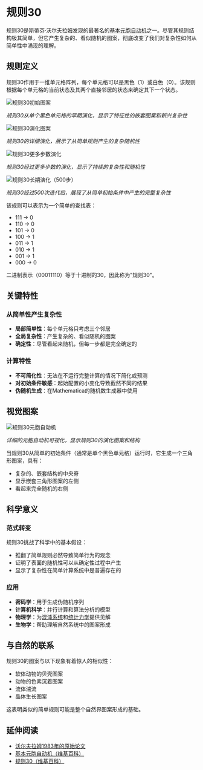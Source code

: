 # 规则30

规则30是斯蒂芬·沃尔夫拉姆发现的最著名的[基本元胞自动机](https://en.wikipedia.org/wiki/Elementary_cellular_automaton)之一。尽管其规则结构极其简单，但它产生复杂的、看似随机的图案，彻底改变了我们对复杂性如何从简单性中涌现的理解。

## 规则定义

规则30作用于一维单元格阵列，每个单元格可以是黑色（1）或白色（0）。该规则根据每个单元格的当前状态及其两个直接邻居的状态来确定其下一个状态。

![规则30初始图案](../../images/cellular-automata/rule-30-initial-pattern.svg)

*规则30从单个黑色单元格的早期演化，显示了特征性的嵌套图案和新兴复杂性*

![规则30演化图案](../../images/cellular-automata/p27_1.png)

*规则30的详细演化，展示了从简单规则产生的复杂随机性*

![规则30更多步数演化](../../images/cellular-automata/p29.png)

*规则30经过更多步数的演化，显示了持续的复杂性和随机性*

![规则30长期演化（500步）](../../images/cellular-automata/p30.png)

*规则30经过500次迭代后，展现了从简单初始条件中产生的完整复杂性*

该规则可以表示为一个简单的查找表：
- 111 → 0
- 110 → 0  
- 101 → 0
- 100 → 1
- 011 → 1
- 010 → 1
- 001 → 1
- 000 → 0

二进制表示（00011110）等于十进制的30，因此称为"规则30"。

## 关键特性

### 从简单性产生复杂性
- **局部简单性**：每个单元格只考虑三个邻居
- **全局复杂性**：产生复杂的、看似随机的图案
- **确定性**：尽管看起来随机，但每一步都是完全确定的

### 计算特性
- **不可简化性**：无法在不运行完整计算的情况下简化或预测
- **对初始条件敏感**：起始配置的小变化导致截然不同的结果
- **伪随机生成**：在Mathematica的随机数生成器中使用

## 视觉图案

![规则30元胞自动机](images/cellular-automata/cellular-automata-rule-30.svg)

*详细的元胞自动机可视化，显示规则30的演化图案和结构*

当规则30从简单的初始条件（通常是单个黑色单元格）运行时，它生成一个三角形图案，具有：
- 复杂的、嵌套结构的中央脊
- 显示嵌套三角形图案的左侧
- 看起来完全随机的右侧

## 科学意义

### 范式转变
规则30挑战了科学中的基本假设：
- 推翻了简单规则必然导致简单行为的观念
- 证明了表面的随机性可以从确定性过程中产生
- 显示了复杂性在简单计算系统中是普遍存在的

### 应用
- **密码学**：用于生成伪随机序列
- **计算机科学**：并行计算和算法分析的模型
- **物理学**：为[混沌系统](https://en.wikipedia.org/wiki/Chaos_theory)和[统计力学](https://en.wikipedia.org/wiki/Statistical_mechanics)提供见解
- **生物学**：帮助理解自然系统中的图案形成

## 与自然的联系

规则30的图案与以下现象有着惊人的相似性：
- 软体动物的贝壳图案
- 动物的色素沉着图案
- 流体湍流
- 晶体生长图案

这表明类似的简单规则可能是整个自然界图案形成的基础。

## 延伸阅读

- [沃尔夫拉姆1983年的原始论文](https://www.stephenwolfram.com/publications/cellular-automata-irreversibility-randomness/)
- [基本元胞自动机（维基百科）](https://en.wikipedia.org/wiki/Elementary_cellular_automaton)
- [规则30（维基百科）](https://en.wikipedia.org/wiki/Rule_30)